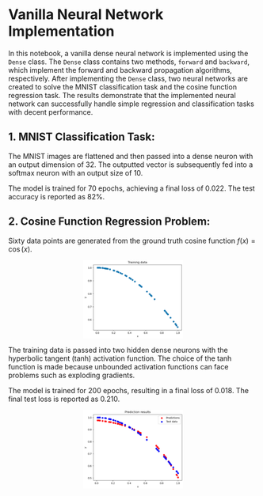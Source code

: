 # Vanilla Neural Network Implementation

In this notebook, a vanilla dense neural network is implemented using the `Dense` class. The `Dense` class contains two methods, `forward` and `backward`, which implement the forward and backward propagation algorithms, respectively. After implementing the `Dense` class, two neural networks are created to solve the MNIST classification task and the cosine function regression task. The results demonstrate that the implemented neural network can successfully handle simple regression and classification tasks with decent performance.

## 1. MNIST Classification Task:

The MNIST images are flattened and then passed into a dense neuron with an output dimension of 32. The outputted vector is subsequently fed into a softmax neuron with an output size of 10.

The model is trained for 70 epochs, achieving a final loss of 0.022. The test accuracy is reported as 82%.

## 2. Cosine Function Regression Problem:

Sixty data points are generated from the ground truth cosine function $f(x) = \cos(x)$.

<p align="center">
    <img src="Images/Train.png" alt="Neural Network Architecture" width="40%" style="display: block; margin: auto;"/>
</p>

The training data is passed into two hidden dense neurons with the hyperbolic tangent (tanh) activation function. The choice of the tanh function is made because unbounded activation functions can face problems such as exploding gradients.

The model is trained for 200 epochs, resulting in a final loss of 0.018. The final test loss is reported as 0.210.

<p align="center">
    <img src="Images/Test.png" alt="Neural Network Architecture" width="40%" style="display: block; margin: auto;"/>
</p>
